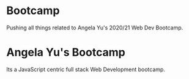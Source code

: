 # Bootcamp
Pushing all things related to Angela Yu's 2020/21 Web Dev Bootcamp.
# Angela Yu's Bootcamp
Its a JavaScript centric full stack Web Development bootcamp.
